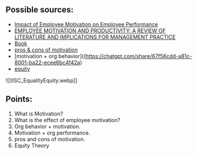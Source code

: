 ## Possible sources:
* [Impact of Employee Motivation on Employee Performance](https://d1wqtxts1xzle7.cloudfront.net/83268224/51239.pdf?1738487691=&response-content-disposition=inline%3B+filename%3DEMPLOYEE_MOTIVATION_AND_PRODUCTIVITY_A_R.pdf&Expires=1744137075&Signature=QMWxr0NmccEPIK7cEJJn~LDXA1RC~ypK2ipe1OcPZ~Ev-GPorODDU9xk6wbjeKeflM0IsHfa9O01MebSI376qMToXI5NZtpIqVGEvRPcnqsljjIlMEJfOO4Bm1RgyagkLM9OKI39xn2RgCakoWHQhm7ZVpk9jGntloyZsrRAe1GFrG2xXZYgcFqFtUlRPkLE9DTq~ewxFeiBuE24VExY2-nQoYCfjCwLlCme08Q6doUTg~0ihRKYnkDPSLKXrHCbr6z-ic4S55RFSukpS-uw~DEisjs1YbFkoSmVOEPhxegltz-zTbX2DDy4osleiXVblFo-rAU6Nax1Rlku~4oj0w__&Key-Pair-Id=APKAJLOHF5GGSLRBV4ZA)
* [EMPLOYEE MOTIVATION AND PRODUCTIVITY: A REVIEW OF LITERATURE AND IMPLICATIONS FOR MANAGEMENT PRACTICE](https://core.ac.uk/reader/234625730)
* [Book](http://e-books.helwan.edu.eg/storage/52153/index.html#/reader/chapter/64)
* [pros & cons of motivation](https://melbado.com/pros-and-cons-of-employee-motivation/)
* [motivation + org behavior]((https://chatgpt.com/share/67f56cdd-a81c-8001-ba22-ecee6bc4f42a)
* [equity](https://en.wikipedia.org/wiki/Equity_theory)

![[IISC_EqualityEquity.webp]]

## Points:
1. What is Motivation?
2. What is the effect of employee motivation?
3. Org behavior + motivation. 
4. Motivation + org performance.
5. pros and cons of motivation.
6. Equity Theory
